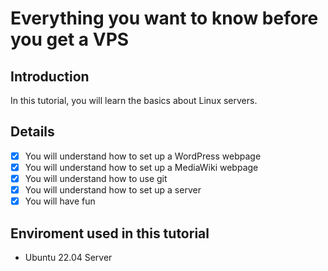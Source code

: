 # Everything you want to know before you get a VPS

## Introduction

In this tutorial, you will learn the basics about Linux servers.

## Details

- [x] You will understand how to set up a WordPress webpage
- [x] You will understand how to set up a MediaWiki webpage
- [x] You will understand how to use git
- [x] You will understand how to set up a server
- [x] You will have fun

## Enviroment used in this tutorial

- Ubuntu 22.04 Server
